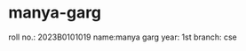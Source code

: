 # manya-garg




















































roll no.: 2023B0101019
name:manya garg
year: 1st
branch: cse
